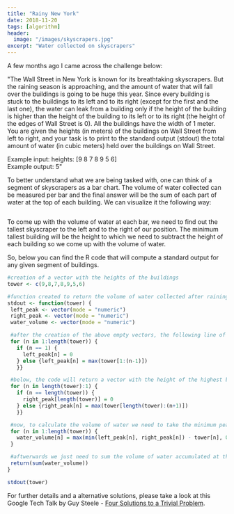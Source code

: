 ```yaml
---
title: "Rainy New York"
date: 2018-11-20
tags: [algorithm]
header:
  image: "/images/skyscrapers.jpg"
excerpt: "Water collected on skyscrapers"
---
```


A few months ago I came across the challenge below:

"The Wall Street in New York is known for its breathtaking skyscrapers. But the raining season is approaching, and the amount of water that will fall over the buildings is going to be huge this year.
Since every building is stuck to the buildings to its left and to its right (except for the first and the last one), the water can leak from a building only if the height of the building is higher than the height of the building to its left or to its right (the height of the edges of Wall Street is 0).
All the buildings have the width of 1 meter. You are given the heights (in meters) of the buildings on Wall Street from left to right, and your task is to print to the standard output (stdout) the total amount of water (in cubic meters) held over the buildings on Wall Street.

Example input: heights: [9 8 7 8 9 5 6]  
Example output: 5"

To better understand what we are being tasked with, one can think of a segment of skyscrapers as a bar chart. The volume of water collected can be measured per bar and the final answer will be the sum of each part of water at the top of each building. We can visualize it the following way:

<img src="{{ site.url }}{{ site.baseurl }}/images/skywater.jpg" alt="">

To come up with the volume of water at each bar, we need to find out the tallest skyscraper to the left and to the right of our position. The minimum tallest building will be the height to which we need to subtract the height of each building so we come up with the volume of water.


So, below you can find the R code that will compute a standard output for any given segment of buildings.

```r
#creation of a vector with the heights of the buildings
tower <- c(9,8,7,8,9,5,6)

#function created to return the volume of water collected after raining, given the height of each building
stdout <- function(tower) {
 left_peak <- vector(mode = "numeric")
 right_peak <- vector(mode = "numeric")
 water_volume <- vector(mode = "numeric")

 #after the creation of the above empty vectors, the following line of code will return a vector with the height of the highest building on the left hand side of each position (starting with a 0)   
 for (n in 1:length(tower)) {
   if (n == 1) {
     left_peak[n] = 0
   } else {left_peak[n] = max(tower[1:(n-1)])
   }}

 #below, the code will return a vector with the height of the highest building on the right hand side of each position (starting with a 0)   
 for (n in length(tower):1) {
   if (n == length(tower)) {
     right_peak[length(tower)] = 0
   } else {right_peak[n] = max(tower[length(tower):(n+1)])
   }}

 #now, to calculate the volume of water we need to take the minimum peak between the left and right hand sides and subtract the tower height at each position. If the tower height is higher than the minimum peak, then no water will be collected.
 for (n in 1:length(tower)) {
   water_volume[n] = max(min(left_peak[n], right_peak[n]) - tower[n], 0)
 }

 #aftwerwards we just need to sum the volume of water accumulated at the top of each building
 return(sum(water_volume))
}

stdout(tower)
```



For further details and a alternative solutions, please take a look at this Google Tech Talk by Guy Steele - [Four Solutions to a Trivial Problem](https://youtu.be/ftcIcn8AmSY?t=536).
